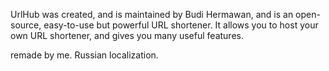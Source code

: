 UrlHub was created, and is maintained by Budi Hermawan, and is an open-source, easy-to-use but powerful URL shortener. It allows you to host your own URL shortener, and gives you many useful features.



remade by me. Russian localization.
